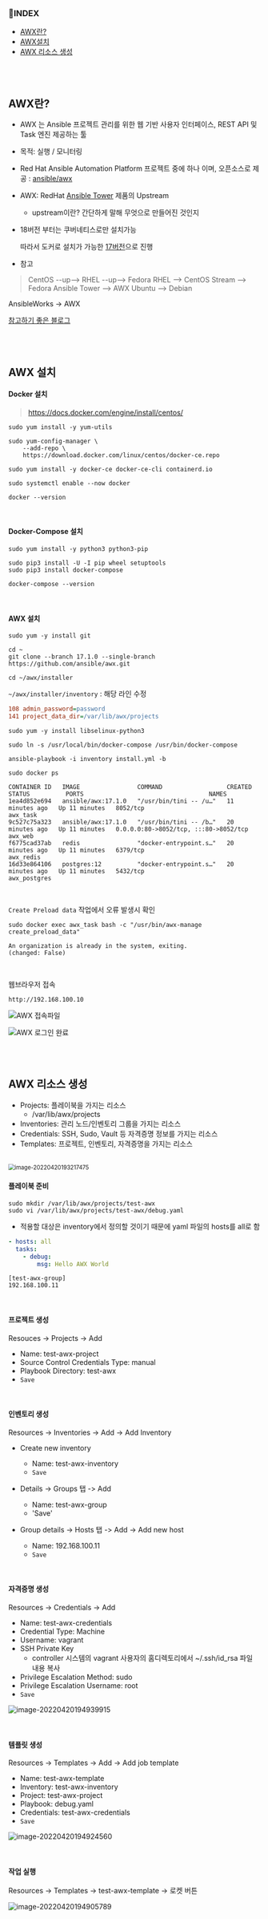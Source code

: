 <br>

### 📌INDEX

- [AWX란?](#awx란)
- [AWX설치](#awx-설치)
- [AWX 리소스 생성](#awx-리소스-생성)

<br>

<br>

## AWX란?

- AWX 는 Ansible 프로젝트 관리를 위한 웹 기반 사용자 인터페이스, REST API 및 Task 엔진 제공하는 툴 

- 목적: 실행 / 모니터링

- Red Hat Ansible Automation Platform 프로젝트 중에 하나 이며, 오픈소스로 제공 : [ansible/awx](https://github.com/ansible/awx)

- AWX: RedHat [Ansible Tower](https://docs.ansible.com/ansible/2.5/reference_appendices/tower.html) 제품의 Upstream

  - upstream이란? 간단하게 말해 무엇으로 만들어진 것인지

- 18버전 부터는 쿠버네티스로만 설치가능

  따라서 도커로 설치가 가능한 [17버전](https://github.com/ansible/awx/tree/17.1.0)으로 진행

- 참고

> CentOS --up--> RHEL --up--> Fedora
> RHEL --> CentOS Stream --> Fedora
> Ansible Tower --> AWX
> Ubuntu --> Debian

AnsibleWorks -> AWX

[참고하기 좋은 블로그](https://medium.com/@dudwls96/ansible-awx-open-source-%EB%9E%80-f1eabe0d1949)

<br>

<br>

## AWX 설치

#### Docker 설치

> https://docs.docker.com/engine/install/centos/

```
sudo yum install -y yum-utils
```

```
sudo yum-config-manager \
    --add-repo \
    https://download.docker.com/linux/centos/docker-ce.repo
```

```
sudo yum install -y docker-ce docker-ce-cli containerd.io
```

```
sudo systemctl enable --now docker
```

```
docker --version
```

<br>

#### Docker-Compose 설치

```
sudo yum install -y python3 python3-pip
```

```
sudo pip3 install -U -I pip wheel setuptools
sudo pip3 install docker-compose
```

```
docker-compose --version
```

<br>

#### AWX 설치

```
sudo yum -y install git
```

```
cd ~
git clone --branch 17.1.0 --single-branch https://github.com/ansible/awx.git
```

```
cd ~/awx/installer
```

`~/awx/installer/inventory` : 해당 라인 수정

```ini
108 admin_password=password
141 project_data_dir=/var/lib/awx/projects
```

```
sudo yum -y install libselinux-python3
```

```
sudo ln -s /usr/local/bin/docker-compose /usr/bin/docker-compose
```

```
ansible-playbook -i inventory install.yml -b
```

```
sudo docker ps
```

```
CONTAINER ID   IMAGE                COMMAND                  CREATED          STATUS          PORTS                                   NAMES
1ea4d852e694   ansible/awx:17.1.0   "/usr/bin/tini -- /u…"   11 minutes ago   Up 11 minutes   8052/tcp                                awx_task
9c527c75a323   ansible/awx:17.1.0   "/usr/bin/tini -- /b…"   20 minutes ago   Up 11 minutes   0.0.0.0:80->8052/tcp, :::80->8052/tcp   awx_web
f6775cad37ab   redis                "docker-entrypoint.s…"   20 minutes ago   Up 11 minutes   6379/tcp                                awx_redis
16d33e864106   postgres:12          "docker-entrypoint.s…"   20 minutes ago   Up 11 minutes   5432/tcp                                awx_postgres
```

<br>

`Create Preload data` 작업에서 오류 발생시 확인

```
sudo docker exec awx_task bash -c "/usr/bin/awx-manage create_preload_data"
```

```
An organization is already in the system, exiting.
(changed: False)
```

<br>

웹브라우저 접속

```
http://192.168.100.10
```

![AWX 접속파일](https://raw.githubusercontent.com/na3150/typora-img/main/img/AWX%20%EC%A0%91%EC%86%8D%ED%8C%8C%EC%9D%BC.PNG)

![AWX 로그인 완료](https://raw.githubusercontent.com/na3150/typora-img/main/img/AWX%20%EB%A1%9C%EA%B7%B8%EC%9D%B8%20%EC%99%84%EB%A3%8C.PNG)

<br>

<br>

## AWX 리소스 생성

- Projects: 플레이북을 가지는 리소스
	- /var/lib/awx/projects
- Inventories: 관리 노드/인벤토리 그룹을 가지는 리소스
- Credentials: SSH, Sudo, Vault 등 자격증명 정보를 가지는 리소스
- Templates: 프로젝트, 인벤토리, 자격증명을 가지는 리소스

<br>

<img src="https://raw.githubusercontent.com/na3150/typora-img/main/img/image-20220420193217475.png" alt="image-20220420193217475" style="zoom:80%;" />

<br>

#### 플레이북 준비

```
sudo mkdir /var/lib/awx/projects/test-awx
sudo vi /var/lib/awx/projects/test-awx/debug.yaml
```
- 적용할 대상은 inventory에서 정의할 것이기 때문에 yaml 파일의 hosts를 all로 함

```yaml
- hosts: all
  tasks:
    - debug:
        msg: Hello AWX World
```

```
[test-awx-group]
192.168.100.11
```

<br>

#### 프로젝트 생성

Resouces -> Projects -> Add
- Name: test-awx-project
- Source Control Credentials Type: manual
- Playbook Directory: test-awx
- `Save`

<br>

#### 인벤토리 생성

Resources -> Inventories -> Add -> Add Inventory

- Create new inventory
	- Name: test-awx-inventory
	- `Save`

- Details -> Groups 탭 -> Add
	- Name: test-awx-group
	- 'Save'

- Group details -> Hosts 탭 -> Add -> Add new host
	- Name: 192.168.100.11
	- `Save`

<br>

#### 자격증명 생성

Resources -> Credentials -> Add
- Name: test-awx-credentials
- Credential Type: Machine
- Username: vagrant
- SSH Private Key
	- controller 시스템의 vagrant 사용자의 홈디렉토리에서 ~/.ssh/id_rsa 파일 내용 복사
- Privilege Escalation Method: sudo
- Privilege Escalation Username: root
- `Save`

![image-20220420194939915](https://raw.githubusercontent.com/na3150/typora-img/main/img/image-20220420194939915.png)

<br>

#### 템플릿 생성

Resources -> Templates -> Add -> Add job template
- Name: test-awx-template
- Inventory: test-awx-inventory
- Project: test-awx-project
- Playbook: debug.yaml
- Credentials: test-awx-credentials
- `Save`

![image-20220420194924560](https://raw.githubusercontent.com/na3150/typora-img/main/img/image-20220420194924560.png)

<br>

#### 작업 실행

Resources -> Templates -> test-awx-template -> 로켓 버튼

![image-20220420194905789](https://raw.githubusercontent.com/na3150/typora-img/main/img/image-20220420194905789.png)
